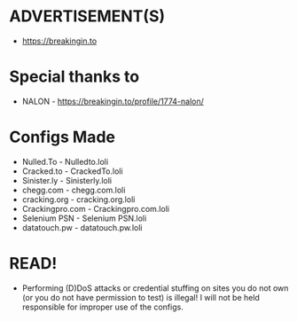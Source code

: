 # ADVERTISEMENT(S) 
- https://breakingin.to

# Special thanks to
- NALON - https://breakingin.to/profile/1774-nalon/

# Configs Made
- Nulled.To	- Nulledto.loli	
- Cracked.to - CrackedTo.loli
- Sinister.ly - Sinisterly.loli
- chegg.com - chegg.com.loli
- cracking.org - cracking.org.loli
- Crackingpro.com - Crackingpro.com.loli
- Selenium PSN - Selenium PSN.loli
- datatouch.pw - datatouch.pw.loli	

# READ!
- Performing (D)DoS attacks or credential stuffing on sites you do not own (or you do not have permission to test) is illegal! I will not be held responsible for improper use of the configs.
